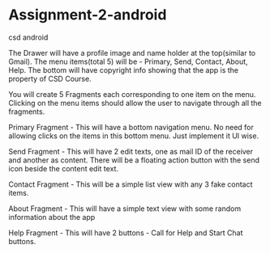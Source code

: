 # Assignment-2-android
csd android


The Drawer will have a profile image and name holder at the top(similar to Gmail). The menu items(total 5) will be - Primary, Send, Contact, About, Help. The bottom will have copyright info showing that the app is the property of CSD Course.

You will create 5 Fragments each corresponding to one item on the menu. Clicking on the menu items should allow the user to navigate through all the fragments. 

Primary Fragment - This will have a bottom navigation menu. No need for allowing clicks on the items in this bottom menu. Just implement it UI wise. 

Send Fragment - This will have 2 edit texts, one as mail ID of the receiver and another as content. There will be a floating action button with the send icon beside the content edit text. 

Contact Fragment - This will be a simple list view with any 3 fake contact items.

About Fragment - This will have a simple text view with some random information about the app

Help Fragment - This will have 2 buttons - Call for Help and Start Chat buttons.


